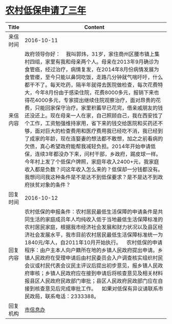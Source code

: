 # [农村低保申请了三年](http://www.shangluo.gov.cn/zmhd/ldxxxx.jsp?urltype=leadermail.LeaderMailContentUrl&wbtreeid=1112&leadermailid=3849)

| Title |                                                                                                                                                                                                                                           Content                                                                                                                                                                                                                                            |
|:-----:|----------------------------------------------------------------------------------------------------------------------------------------------------------------------------------------------------------------------------------------------------------------------------------------------------------------------------------------------------------------------------------------------------------------------------------------------------------------------------------------------|
| 来信时间  | 2016-10-11                                                                                                                                                                                                                                                                                                                                                                                                                                                                                   |
| 来信内容  | 政府领导你好：    我叫郭炜，31岁，家住商州区腰市镇上集村四组，家里有我和母亲两个人。母亲在2013年9月确诊为食管癌，经过治疗，病情复发，在2014年8月份病情发展为食管瘘，至今只能以鼻饲吃饭，走路几分钟就气喘吁吁，什么都干不了。每天吃药，隔半年就得去医院做检查，每次花费特大，今年8月份由于感染住院，花费8000多元，报销下来也得花4000多元，专家提出继续住院观察治疗，面对昂贵的花费，只能回家保守治疗。家里积蓄早已花完，借亲戚朋友的钱还没还上。现在母亲一人在家，自己照顾自己，我在西安找了个工作，工资勉强维持家用，省下来的钱交给医院和买药还不够，面对巨大的检查费用和医疗费用我已经吃不消，我已经到了成家的年龄，现在连娶妻的想法都不敢想，加之之前看病的欠债，真心希望政府能帮我减轻负担。2014年开始申请低保，连续3年都没办下来，问村干部，乡政府，踢皮球一样。今年村上发了个低保户牌照，家庭年收入2400+元，我家庭收入都是负数？问这年收入怎么来的？低保却一分钱都没有。我想问问我这种条件是不是达不到低保要求？是不是达不到政府扶贫对象的条件？ |
| 回复时间  | 2016-10-12                                                                                                                                                                                                                                                                                                                                                                                                                                                                                   |
| 回复内容  | 农村低保的申报条件：农村居民最低生活保障的申请条件是共同生活的家庭成员年人均纯收入低于当地最低生活保障标准的农村居民家庭，根据我市经济社会发展和财力状况以及县区经济社会发展水平，我市目前农村居民最低生活保障标准统一为1840元/年人，自2011年10月开始执行。    农村低保的申请程序：由户主本人向户籍所在地的乡镇人民政府提出申请。乡镇人民政府在受理申请后由村民委员会入户调查核实组织村民会议或村民代表会议民主评议后提出初步意见，报乡镇人民政府审核；乡镇人民政府应在接到申请后将核查意见及相关材料报县区人民政府民政部门审批；县区人民政府民政部门应在自接到核查意见后完成审批工作。    如果对低保有异议请联系市民政局，联系电话：2333388。                                                                                                                                                         |
| 回复机构  | [市信息办](../../category/agencies/市信息办.md)                                                                                                                                                                                                                                                                                                                                                                                                                                                      |